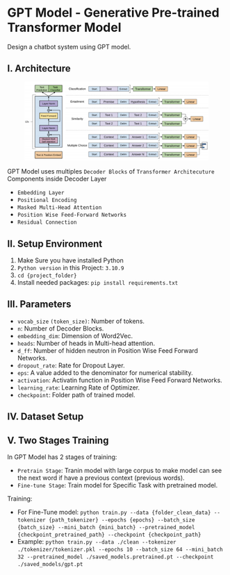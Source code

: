 # GPT Model - Generative Pre-trained Transformer Model
Design a chatbot system using GPT model.

## I. Architecture
<figure align="center">
    <img src="./assets/gpt_model.png">
</figure>

GPT Model uses multiples `Decoder Blocks` of `Transformer Architecuture`
Components inside Decoder Layer
- `Embedding Layer`
- `Positional Encoding`
- `Masked Multi-Head Attention`
- `Position Wise Feed-Forward Networks`
- `Residual Connection`

## II. Setup Environment
1. Make Sure you have installed Python
2. `Python version` in this Project: `3.10.9` 
3. `cd {project_folder}`
4. Install needed packages: `pip install requirements.txt`

## III. Parameters
- `vocab_size` `(token_size)`: Number of tokens.
- `n`: Number of Decoder Blocks.
- `embedding_dim`: Dimension of Word2Vec.
- `heads`: Number of heads in Multi-head attention.
- `d_ff`: Number of hidden neutron in Position Wise Feed Forward Networks.
- `dropout_rate`: Rate for Dropout Layer.
- `eps`: A value added to the denominator for numerical stability.
- `activation`: Activatin function in Position Wise Feed Forward Networks.
- `learning_rate`: Learning Rate of Optimizer.
- `checkpoint`: Folder path of trained model.

## IV. Dataset Setup

## V. Two Stages Training
In GPT Model has 2 stages of training:
- `Pretrain Stage`: Tranin model with large corpus to make model can see the next word if have a previous context (previous words).
- `Fine-tune Stage`: Train model for Specific Task with pretrained model.

Training:
- For Fine-Tune model: `python train.py --data {folder_clean_data} --tokenizer {path_tokenizer} --epochs {epochs} --batch_size {batch_size} --mini_batch {mini_batch} --pretrained_model {checkpoint_pretrained_path} --checkpoint {checkpoint_path}`
- Example: `python train.py --data ./clean --tokenizer ./tokenizer/tokenizer.pkl --epochs 10 --batch_size 64 --mini_batch 32 --pretrained_model ./saved_models.pretrained.pt --checkpoint ./saved_models/gpt.pt`